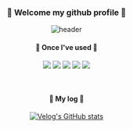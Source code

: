 <div align="center"> 

###  :wave: Welcome my github profile :wave:

![header](https://capsule-render.vercel.app/api?type=cylinder&color=7193bd&height=150&section=header&text=DagyeongH&fontColor=ffffff&fontSize=70&animation=fadeIn&fontAlignY=55&desc=%20&descAlignY=62&descAlign=62)

####  🔨 Once I've used 🔨
<a href="링크"><img src="https://img.shields.io/badge/Python-3776AB?style=flat-square&logo=Python&logoColor=white"/></a>
<a href="링크"><img src="https://img.shields.io/badge/pandas-150458?style=flat-square&logo=pandas&logoColor=white"/></a>
<a href="링크"><img src="https://img.shields.io/badge/NumPy-013243?style=flat-square&logo=NumPy&logoColor=white"/></a>
<a href="링크"><img src="https://img.shields.io/badge/MySQL-4479A1?style=flat-square&logo=mysql&logoColor=white"/></a>
<a href="링크"><img src="https://img.shields.io/badge/jupyter-F37626?style=flat-square&logo=jupyter&logoColor=white"/></a>
<!--<a href="링크"><img src="https://img.shields.io/badge/tableau-E97627?style=flat-square&logo=tableau&logoColor=white"/></a>-->
<!--<a href="링크"><img src="https://img.shields.io/badge/selenium-43B02A?style=flat-square&logo=selenium&logoColor=white"/></a>-->

<br>

#### 📓 My log 📓
[![Velog's GitHub stats](https://velog-readme-stats.vercel.app/api?name=gangda)](https://velog.io/@gangda/posts)

<!--![Anurag's GitHub stats](https://github-readme-stats.vercel.app/api?username=DagyeongH&show_icons=true&theme=graywhite)-->

<!--

![Dagyeong's GitHub stats](https://github-readme-stats.vercel.app/api?username=DagyeongH&show_icons=true&theme=radical)
**DagyeongH/DagyeongH** is a ✨ _special_ ✨ repository because its `README.md` (this file) appears on your GitHub profile.

Here are some ideas to get you started:

- 🔭 I’m currently working on ...
- 🌱 I’m currently learning ...
- 👯 I’m looking to collaborate on ...
- 🤔 I’m looking for help with ...
- 💬 Ask me about ...
- 📫 How to reach me: ...
- 😄 Pronouns: ...
- ⚡ Fun fact: ...
-->

